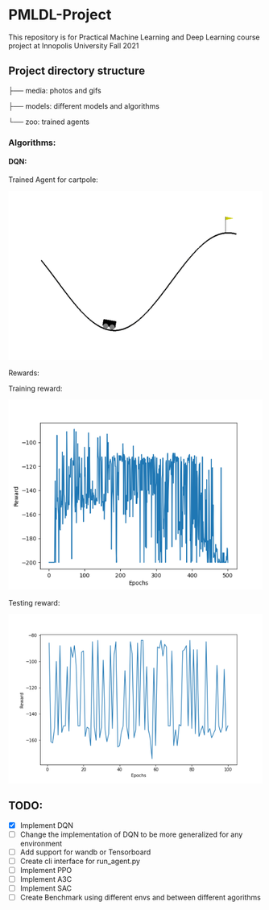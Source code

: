 # PMLDL-Project
This repository is for Practical Machine Learning and Deep Learning course project at Innopolis University Fall 2021

## Project directory structure

├── media: photos and gifs

├── models: different models and algorithms

└── zoo: trained agents


### Algorithms:

#### DQN:

Trained Agent for cartpole:

![Trained Agent](https://github.com/hany606/PMLDL-Project/blob/main/media/gif/dqn.gif)

Rewards:

Training reward:

![Best model training](https://github.com/hany606/PMLDL-Project/blob/main/zoo/dqn/best_model_dqn.png)

Testing reward:

![Best model training](https://github.com/hany606/PMLDL-Project/blob/main/zoo/dqn/best_model_dqn_testing.png)


## TODO:
- [X] Implement DQN
- [ ] Change the implementation of DQN to be more generalized for any environment
- [ ] Add support for wandb or Tensorboard
- [ ] Create cli interface for run_agent.py
- [ ] Implement PPO
- [ ] Implement A3C
- [ ] Implement SAC
- [ ] Create Benchmark using different envs and between different agorithms
